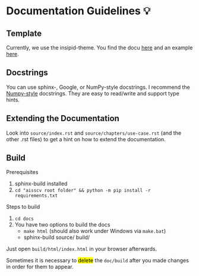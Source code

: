 # Documentation Guidelines :bulb:
## Template
Currently, we use the insipid-theme. You find the docu [here](https://insipid-sphinx-theme.readthedocs.io/en/0.2.5/index.html#) and an example [here](https://github.com/mgeier/insipid-sphinx-theme/tree/master/doc).

## Docstrings
You can use sphinx-, Google, or NumPy-style docstrings. I recommend the [Numpy-style](https://sphinxcontrib-napoleon.readthedocs.io/en/latest/example_numpy.html#example-numpy) docstrings. They are easy to read/write and support type hints.

## Extending the Documentation
Look into `source/index.rst` and `source/chapters/use-case.rst` (and the other .rst files) to get a hint on how to extend the documentation.

## Build
Prerequisites
1. sphinx-build installed
2. `cd "aisscv root folder" && python -m pip install -r requirements.txt`

Steps to build
1. `cd docs`
2. You have two options to build the docs
    - `make html` (should also work under Windows via `make.bat`)
    - sphinx-build source/ build/

Just open `build/html/index.html` in your browser afterwards.

Sometimes it is necessary to <mark>delete</mark> the `doc/build` after you made changes in order for them to appear.
